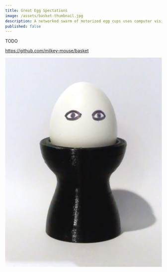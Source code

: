 ```yaml
---
title: Great Egg Spectations
image: /assets/basket-thumbnail.jpg
description: A networked swarm of motorized egg cups uses computer vision technology to ensure eggs are always watching you.
published: false
---
```


TODO

https://github.com/milkey-mouse/basket

![A motorized egg cup used in Great Egg Spectations](/assets/basket-egg-cup.jpg)
